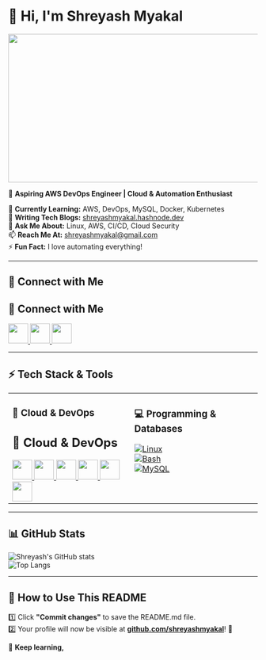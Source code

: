 # 👋 Hi, I'm Shreyash Myakal  
<img src="https://gifdb.com/images/high/anime-couple-kimi-ni-todoke-walking-rhkaxcy9tojdmcsl.gif" width="680" height="300"/>  

🚀 **Aspiring AWS DevOps Engineer | Cloud & Automation Enthusiast**  

🌱 **Currently Learning:** AWS, DevOps, MySQL, Docker, Kubernetes  
📝 **Writing Tech Blogs:** [shreyashmyakal.hashnode.dev](https://shreyashmyakal.hashnode.dev/)  
💬 **Ask Me About:** Linux, AWS, CI/CD, Cloud Security  
📫 **Reach Me At:** shreyashmyakal@gmail.com  
⚡ **Fun Fact:** I love automating everything!  

---

## 🔗 **Connect with Me**  
## 🔗 **Connect with Me**  

<a href="https://github.com/shreyashmyakal">
    <img src="https://cdn-icons-png.flaticon.com/512/25/25231.png" width="40" height="40"/>
</a>  
<a href="https://shreyashmyakal.hashnode.dev/">
    <img src="https://encrypted-tbn0.gstatic.com/images?q=tbn:ANd9GcQcvAnVJmM4Udt7d7aPttkr7CCgjzQMrkpR6w&s" width="40" height="40"/>
</a>  
<a href="https://www.linkedin.com/in/shreyash-myakal-2aa801219/">
    <img src="https://static.vecteezy.com/system/resources/previews/018/930/480/non_2x/linkedin-logo-linkedin-icon-transparent-free-png.png" width="40" height="40"/>
</a>  

---

## ⚡ **Tech Stack & Tools**  

<table>
<tr>
<td valign="top">

### 🚀 **Cloud & DevOps**  
## 🚀 **Cloud & DevOps**  

<a href="https://aws.amazon.com/">
    <img src="https://cdn-icons-png.flaticon.com/512/919/919825.png" width="40" height="40"/>
</a>  
<a href="https://www.docker.com/">
    <img src="https://cdn-icons-png.flaticon.com/512/919/919853.png" width="40" height="40"/>
</a>  
<a href="https://kubernetes.io/">
    <img src="https://cdn.icon-icons.com/icons2/2699/PNG/512/kubernetes_logo_icon_169901.png" width="40" height="40"/>
</a>  
<a href="https://www.terraform.io/">
    <img src="https://www.vectorlogo.zone/logos/terraformio/terraformio-icon.svg" width="40" height="40"/>
</a>  
<a href="https://www.ansible.com/">
    <img src="https://cdn.worldvectorlogo.com/logos/ansible.svg" width="40" height="40"/>
</a>  
<a href="https://www.jenkins.io/">
    <img src="https://cdn-icons-png.flaticon.com/512/226/226777.png" width="40" height="40"/>
</a>  


</td>
<td valign="top">

### 💻 **Programming & Databases**  
[![Linux](https://img.shields.io/badge/-Linux-FCC624?style=for-the-badge&logo=linux&logoColor=black)](https://www.linux.org/)  
[![Bash](https://img.shields.io/badge/-Bash-4EAA25?style=for-the-badge&logo=gnu-bash&logoColor=white)](https://www.gnu.org/software/bash/)  
[![MySQL](https://img.shields.io/badge/-MySQL-4479A1?style=for-the-badge&logo=mysql&logoColor=white)](https://www.mysql.com/)  

</td>
</tr>
</table>

---

## 📊 **GitHub Stats**  
![Shreyash's GitHub stats](https://github-readme-stats.vercel.app/api?username=shreyashmyakal&show_icons=true&theme=radical)  
![Top Langs](https://github-readme-stats.vercel.app/api/top-langs/?username=shreyashmyakal&layout=compact&theme=radical)  

---

## 🎯 **How to Use This README**  
1️⃣ Click **"Commit changes"** to save the README.md file.  
2️⃣ Your profile will now be visible at **[github.com/shreyashmyakal](https://github.com/shreyashmyakal)**! 🎉  

🚀 **Keep learning,**
